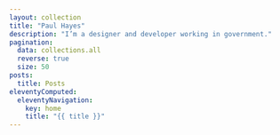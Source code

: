 ```yaml
---
layout: collection
title: "Paul Hayes"
description: "I’m a designer and developer working in government."
pagination:
  data: collections.all
  reverse: true
  size: 50
posts:
  title: Posts
eleventyComputed:
  eleventyNavigation:
    key: home
    title: "{{ title }}"
---
```

